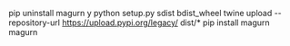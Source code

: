 pip uninstall magurn
y
python setup.py sdist bdist_wheel
twine upload  --repository-url https://upload.pypi.org/legacy/ dist/*
<username>
<password>
pip install magurn
magurn
